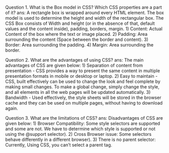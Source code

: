 Question 1. What is the Box model in CSS? Which CSS properties are a part of it?
ans: A rectangle box is wrapped around every HTML element. The box model is used to determine the height and width of the rectangular box. The CSS Box consists of Width and          height (or in the absence of that, default values and the content inside), padding, borders, margin.
     1) Content:  Actual Content of the box where the text or image placed.
     2) Padding: Area surrounding the content (Space between the border and content).
     3) Border: Area surrounding the padding.
     4) Margin: Area surrounding the border.

Question 2. What are the advantages of using CSS?
ans: The main advantages of CSS are given below:
     1) Separation of content from presentation - CSS provides a way to present the same content in multiple presentation formats in mobile or desktop or laptop.
     2) Easy to maintain - CSS, built effectively can be used to change the look and feel complete by making small changes. To make a global change, simply change the style, and         all elements in all the web pages will be updated automatically.
     3) Bandwidth - Used effectively, the style sheets will be stored in the browser cache and they can be used on multiple pages, without having to download again.

Question 3. What are the limitations of CSS?
ans: Disadvantages of CSS are given below:
     1) Browser Compatibility: Some style selectors are supported and some are not. We have to determine which style is supported or not using the @support selector).
     2) Cross Browser issue: Some selectors behave differently in a different browser).
     3) There is no parent selector: Currently, Using CSS, you can’t select a parent tag.
